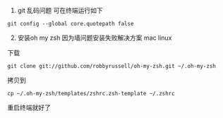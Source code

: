 1. git 乱码问题 可在终端运行如下
```shell
git config --global core.quotepath false
```
2. 安装oh my zsh 因为墙问题安装失败解决方案 mac linux
 
 下载
```shell
git clone git://github.com/robbyrussell/oh-my-zsh.git ~/.oh-my-zsh
```

拷贝到
```
cp ~/.oh-my-zsh/templates/zshrc.zsh-template ~/.zshrc
```
重启终端就好了